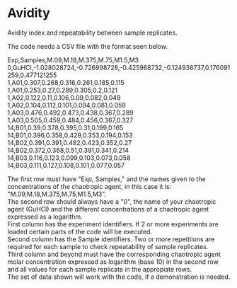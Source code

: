 # Avidity
Avidity index and repeatability between sample replicates.

The code needs a CSV file with the format seen below.

Exp,Samples,M.09,M.18,M.375,M.75,M1.5,M3  
0,GuHCl,-1.028028724,-0.726998728,-0.425968732,-0.124938737,0.176091259,0.477121255  
1,A01,0.307,0.268,0.316,0.261,0.185,0.115  
1,A01,0.253,0.27,0.289,0.305,0.2,0.121  
1,A02,0.122,0.11,0.106,0.09,0.082,0.049  
1,A02,0.104,0.112,0.101,0.094,0.081,0.059  
1,A03,0.476,0.492,0.473,0.438,0.367,0.289  
1,A03,0.505,0.459,0.484,0.456,0.367,0.327  
14,B01,0.39,0.378,0.395,0.31,0.199,0.165  
14,B01,0.396,0.358,0.429,0.353,0.194,0.153  
14,B02,0.391,0.391,0.482,0.423,0.352,0.27  
14,B02,0.372,0.368,0.51,0.391,0.341,0.214  
14,B03,0.116,0.123,0.099,0.103,0.073,0.058  
14,B03,0.111,0.127,0.108,0.101,0.077,0.057  


The first row must have "Exp, Samples," and the names given to the concentrations of the chaotropic agent, in this case it is:
"M.09,M.18,M.375,M.75,M1.5,M3".  
The second row should always have a "0", the name of your chaotropic agent (GuHCl) and the different concentrations of a chaotropic agent expressed as a logarithm.  
First column has the experiment identifiers. If 2 or more experiments are loaded certain parts of the code will be executed.  
Second column has the Sample identifiers. Two or more repetitions are required for each sample to check repeatability of sample replicates.  
Third column and beyond must have the corresponding chaotropic agent molar concentration expressed as logarithm (base 10) in the second row and all values for each sample replicate in the appropiate rows.  
The set of data shown will work with the code, if a demonstration is needed.  
